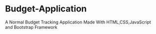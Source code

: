 # Budget-Application
A Normal Budget Tracking Application Made With HTML,CSS,JavaScript and Bootstrap Framework
